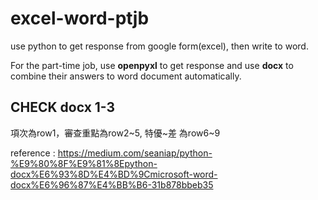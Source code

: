 # excel-word-ptjb
use python to get response from google form(excel), then write to word.

For the part-time job, use **openpyxl** to get response and use **docx** to combine their answers to word document automatically.

## CHECK docx 1-3
項次為row1，審查重點為row2\~5, 特優\~差 為row6\~9


reference :  https://medium.com/seaniap/python-%E9%80%8F%E9%81%8Epython-docx%E6%93%8D%E4%BD%9Cmicrosoft-word-docx%E6%96%87%E4%BB%B6-31b878bbeb35
